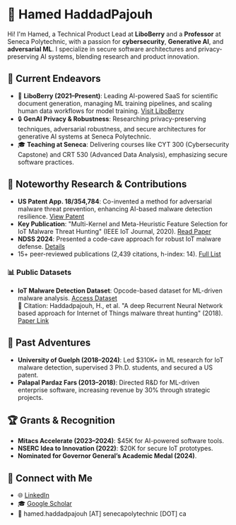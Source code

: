 # 👋 Hamed HaddadPajouh

Hi! I'm Hamed, a Technical Product Lead at **LiboBerry** and a **Professor** at Seneca Polytechnic, with a passion for **cybersecurity**, **Generative AI**, and **adversarial ML**. I specialize in secure software architectures and privacy-preserving AI systems, blending research and product innovation.

## 🚀 Current Endeavors

- 🍓 **LiboBerry (2021–Present)**: Leading AI-powered SaaS for scientific document generation, managing ML training pipelines, and scaling human data workflows for model training. [Visit LiboBerry](https://www.liboberry.com/)
- 🔒 **GenAI Privacy & Robustness**: Researching privacy-preserving techniques, adversarial robustness, and secure architectures for generative AI systems at Seneca Polytechnic.
- 🎓 **Teaching at Seneca**: Delivering courses like CYT 300 (Cybersecurity Capstone) and CRT 530 (Advanced Data Analysis), emphasizing secure software practices.

## 📘 Noteworthy Research & Contributions

- **US Patent App. 18/354,784**: Co-invented a method for adversarial malware threat prevention, enhancing AI-based malware detection resilience. [View Patent](https://patents.google.com/patent/US20240031401A1/en)
- **Key Publication**: "Multi-Kernel and Meta-Heuristic Feature Selection for IoT Malware Threat Hunting" (IEEE IoT Journal, 2020). [Read Paper](https://ieeexplore.ieee.org/document/9155610)
- **NDSS 2024**: Presented a code-cave approach for robust IoT malware defense. [Details](https://www.ndss-symposium.org/ndss-paper/auto-draft-501/)
- 15+ peer-reviewed publications (2,439 citations, h-index: 14). [Full List](https://scholar.google.com/citations?user=dMDISUgAAAAJ&hl=en)

### 📊 Public Datasets

- **IoT Malware Detection Dataset**: Opcode-based dataset for ML-driven malware analysis. [Access Dataset](https://github.com/CyberScienceLab/Our-Datasets/tree/master/IoT/OpCode/OpCode)  
  📄 Citation: Haddadpajouh, H., et al. "A deep Recurrent Neural Network based approach for Internet of Things malware threat hunting" (2018). [Paper Link](https://www.sciencedirect.com/science/article/abs/pii/S0167739X1732486X)

## 🌟 Past Adventures

- **University of Guelph (2018–2024)**: Led $310K+ in ML research for IoT malware detection, supervised 3 Ph.D. students, and secured a US patent.
- **Palapal Pardaz Fars (2013–2018)**: Directed R&D for ML-driven enterprise software, increasing revenue by 30% through strategic projects.

## 🏆 Grants & Recognition

- **Mitacs Accelerate (2023–2024)**: $45K for AI-powered software tools.
- **NSERC Idea to Innovation (2022)**: $20K for secure IoT prototypes.
- **Nominated for Governor General’s Academic Medal (2024)**.

## 💌 Connect with Me

- 🌐 [LinkedIn](https://www.linkedin.com/in/haddadpajouh/)
- 🎓 [Google Scholar](https://scholar.google.com/citations?user=dMDISUgAAAAJ&hl=en)
- 📧 hamed.haddadpajouh [AT] senecapolytechnic [DOT] ca
